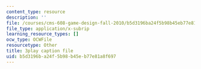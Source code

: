```yaml
---
content_type: resource
description: ''
file: /courses/cms-608-game-design-fall-2010/b5d3196ba24f5b98b45eb77e81a8f697_68559.vtt
file_type: application/x-subrip
learning_resource_types: []
ocw_type: OCWFile
resourcetype: Other
title: 3play caption file
uid: b5d3196b-a24f-5b98-b45e-b77e81a8f697
---
```

